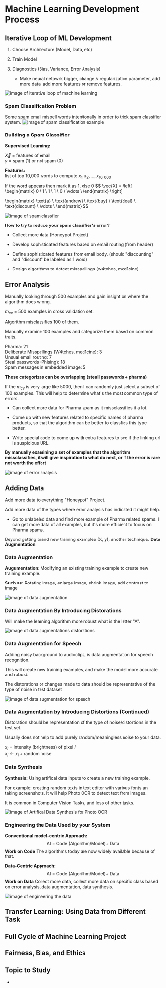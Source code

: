 # Machine Learning Development Process


## Iterative Loop of ML Development

1. Choose Architecture (Model, Data, etc)

2. Train Model

3. Diagnostics (Bias, Variance, Error Analysis)
   - Make neural netowrk bigger, change $\lambda$ regularization parameter, add more data, add more features or remove features.

![image of iterative loop of machine learning](images/Iterative-Loop-of-ML.png)


### Spam Classification Problem

Some spam email mispell words intentionally in order to trick spam classifier system.
![image of spam classification example](images/Spam-Classification-Example.png)


### Building a Spam Classifier

**Supervised Learning:**  

$\vec{X}$ = features of email  
$y$ = spam (1) or not spam (0)


**Features:**  
list of top 10,000 words to compute $x_{1}, x_{2}, \dotso ,x_{10,000}$


If the word appears then mark it as 1, else 0
$$
\vec{X} = \left[
\begin{matrix}
    0 \\
    1 \\
    1 \\
    1 \\
    0 \\
    \vdots \\
\end{matrix}
\right]


\begin{matrix}
    \text{a} \\
    \text{andrew} \\
    \text{buy} \\
    \text{deal} \\
    \text{discount} \\
    \vdots \\
\end{matrix}
$$

![image of spam classfier](images/Spam-Classifier.png)


**How to try to reduce your spam classifier's error?**

- Collect more data (Honeypot Project)

- Develop sophisticated features based on email routing (from header)

- Define sophisticated features from email body. (should "discounting" and "discount" be labeled as 1 word)

- Design algorithms to detect misspellings (w4tches, med1cine)


## Error Analysis 

Manually looking through 500 examples and gain insight on where the algorithm does wrong.



$m_{cv}$ = 500 examples in cross validation set.

Algorithm misclassifies 100 of them.

Manually examine 100 examples and categorize them based on common traits.  

Pharma: 21  
Deliberate Misspellings (W4tches, med1cine): 3  
Unsual email routing: 7  
Steal passwords (Phising): 18  
Spam messages in embedded image: 5

**These categorizes can be overlapping (steall passwords + pharma)**

If the $m_{cv}$ is very large like 5000, then I can randomly just select a subset of 100 examples. This will help to determine what's the most common type of errors.

- Can collect more data for Pharma spam as it missclassifies it a lot.

- Come up with new features related to specific names of pharma products, so that the algorithm can be better to classfies this type better.

- Write special code to come up with extra features to see if the linking url is suspicious URL.


**By manually examining a set of examples that the algorithm missclassifies, it will give inspiration to what do next, or if the error is rare not worth the effort**

![image of error analysis](images/Error-Analysis.png)


## Adding Data

Add more data to everything "Honeypot" Project.

Add more data of the types where error analysis has indicated it might help.
  - Go to unlabeled data and find more example of Pharma related spams. I can get more data of all examples, but it's more efficient to focus on Pharma spams.

Beyond getting brand new training examples (X, y), another technique: **Data Augmentation**


### Data Augmentation

**Augumentation:**
Modifying an existing training example to create new training example.

**Such as:**
Rotating image, enlarge image, shrink image, add contrast to image

![image of data augmentation](images/Data-Augmentation.png)


### Data Augmentation By Introducing Distorations

Will make the learning algorithm more robust what is the letter "A".

![image of data augmentations distorations](images/Data-Augmentation-Distortions.png)


### Data Augmentation for Speech

Adding noisy background to audioclips, is data augmentation for speech recognition.

This will create new training examples, and make the model more accurate and robust.

The distorations or changes made to data should be representative of the type of noise in test dataset

![image of data augmentation for speech](images/Data-Aug-for-Speech.png)


### Data Augmentation by Introducing Distortions (Continued)

Distoration should be representation of the type of noise/distortions in the test set.

Usually does not help to add purely random/meaningless noise to your data.

$x_{i}$ = intensity (brightness) of pixel $i$  
$x_{i} \leftarrow x_{i} + \text{random noise}$


### Data Synthesis

**Synthesis:**
Using artifical data inputs to create a new training example.

For example: creating random texts in text editor with various fonts an taking screenshots. It will help Photo OCR to detect text from images.

It is common in Computer Vision Tasks, and less of other tasks.

![image of Artifical Data Synthesis for Photo OCR](images/Artifical-Data-Synthesis-for-Photo-OCR.png)



### Engineering the Data Used by your System

**Conventional model-centric Approach:**
$$
\text{AI = Code (Algorithm/Model)+ Data}
$$
**Work on Code**
The algorithms today are now widely available because of that.

**Data-Centric Approach:**
$$
\text{AI = Code (Algorithm/Model)+ Data}
$$
**Work on Data**
Collect more data, collect more data on specific class based on error analysis, data augmentation, data synthesis.

![image of engineering the data](images/Engineering-the-Data.png)



## Transfer Learning: Using Data from Different Task




## Full Cycle of Machine Learning Project




## Fairness, Bias, and Ethics



## Topic to Study

-



